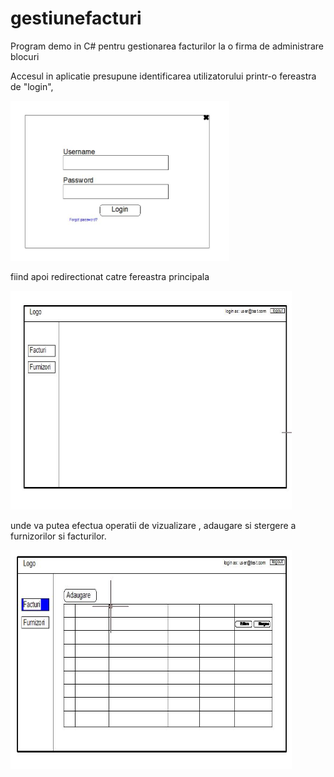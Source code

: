 # gestiunefacturi
Program demo in C# pentru gestionarea facturilor la o firma de administrare blocuri

Accesul in aplicatie presupune identificarea utilizatorului printr-o fereastra de "login", 

<img src="https://github.com/valymirauta/gestiunefacturi/blob/master/imgReadme/login.JPG" width="350" height="256" title="Login">

fiind apoi redirectionat catre fereastra principala

<img src="https://github.com/valymirauta/gestiunefacturi/blob/master/imgReadme/fereastraPrincipala.JPG" width="450" height="350" title="Fereastra principala">

unde va putea efectua operatii de vizualizare , adaugare si stergere a furnizorilor si facturilor.

<img src="https://github.com/valymirauta/gestiunefacturi/blob/master/imgReadme/fereastraFacturi.JPG" width="450" height="350" title="Fereastra facturi">




